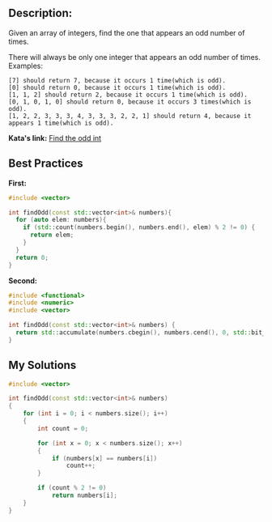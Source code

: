 ## Description:

Given an array of integers, find the one that appears an odd number of times.

There will always be only one integer that appears an odd number of times.
Examples:
```
[7] should return 7, because it occurs 1 time(which is odd).
[0] should return 0, because it occurs 1 time(which is odd).
[1, 1, 2] should return 2, because it occurs 1 time(which is odd).
[0, 1, 0, 1, 0] should return 0, because it occurs 3 times(which is odd).
[1, 2, 2, 3, 3, 3, 4, 3, 3, 3, 2, 2, 1] should return 4, because it appears 1 time(which is odd).
```
**Kata's link:** [Find the odd int](https://www.codewars.com/kata/54da5a58ea159efa38000836/cpp)

## Best Practices

**First:**
```cpp
#include <vector>

int findOdd(const std::vector<int>& numbers){
  for (auto elem: numbers){
    if (std::count(numbers.begin(), numbers.end(), elem) % 2 != 0) {
      return elem;
    }
  }
  return 0;
}
```

**Second:**
```cpp
#include <functional>
#include <numeric>
#include <vector>

int findOdd(const std::vector<int>& numbers) {
  return std::accumulate(numbers.cbegin(), numbers.cend(), 0, std::bit_xor<>());
}
```

## My Solutions
```cpp
#include <vector>

int findOdd(const std::vector<int>& numbers)
{
    for (int i = 0; i < numbers.size(); i++)
    {
        int count = 0;

        for (int x = 0; x < numbers.size(); x++)
        {
            if (numbers[x] == numbers[i])
                count++;
        }

        if (count % 2 != 0)
            return numbers[i];
    }
}
```
